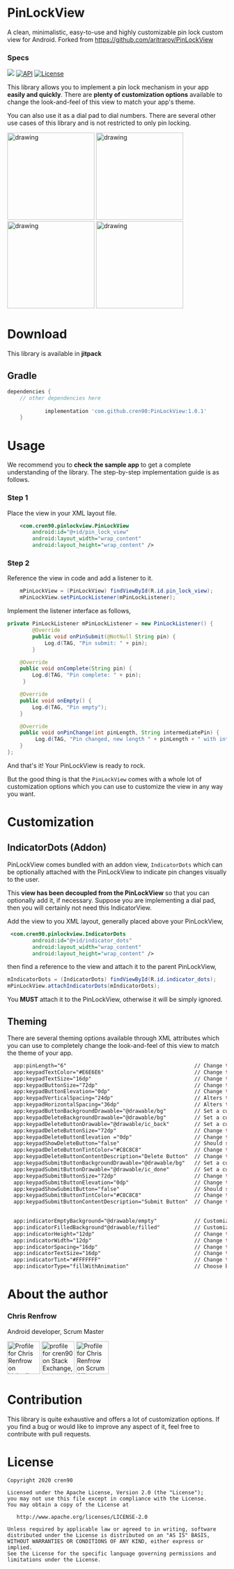 # PinLockView
A clean, minimalistic, easy-to-use and highly customizable pin lock custom view for Android. Forked from https://github.com/aritraroy/PinLockView

### Specs

[![](https://jitpack.io/v/cren90/PinLockView.svg)](https://jitpack.io/#cren90/PinLockView) [![API](https://img.shields.io/badge/API-23%2B-orange.svg?style=flat)](https://android-arsenal.com/api?level=23) [![License](https://img.shields.io/badge/License-Apache%202.0-blue.svg)](https://opensource.org/licenses/Apache-2.0)


This library allows you to implement a pin lock mechanism in your app **easily and quickly**. There are **plenty of customization options** available to change the look-and-feel of this view to match your app's theme.

You can also use it as a dial pad to dial numbers. There are several other use cases of this library and is not restricted to only pin locking.

<img src="https://github.com/cren90/PinLockView/blob/master/screens/screen_blank.jpg" alt="drawing" width="200"/> <img src="https://github.com/cren90/PinLockView/blob/master/screens/screen_blank_5_highlight.jpg" alt="drawing" width="200"/> <img src="https://github.com/cren90/PinLockView/blob/master/screens/screen_3_digit_filled.jpg" alt="drawing" width="200"/> <img src="https://github.com/cren90/PinLockView/blob/master/screens/screen_5_filled_6_highlight.jpg" alt="drawing" width="200"/>

# Download

This library is available in **jitpack**

## Gradle 
```gradle
dependencies {
    // other dependencies here
    
	        implementation 'com.github.cren90:PinLockView:1.0.1'
	}
```


# Usage
We recommend you to **check the sample app** to get a complete understanding of the library. The step-by-step implementation guide is as follows.

### Step 1

Place the view in your XML layout file.

```xml
    <com.cren90.pinlockview.PinLockView
        android:id="@+id/pin_lock_view"
        android:layout_width="wrap_content"
        android:layout_height="wrap_content" />
```

### Step 2

Reference the view in code and add a listener to it.

```java
    mPinLockView = (PinLockView) findViewById(R.id.pin_lock_view);
    mPinLockView.setPinLockListener(mPinLockListener);
```

Implement the listener interface as follows,

```java
private PinLockListener mPinLockListener = new PinLockListener() {
        @Override
        public void onPinSubmit(@NotNull String pin) {
            Log.d(TAG, "Pin submit: " + pin);
        }

    @Override
    public void onComplete(String pin) {
        Log.d(TAG, "Pin complete: " + pin);
     }

    @Override
    public void onEmpty() {
        Log.d(TAG, "Pin empty");
    }

    @Override
    public void onPinChange(int pinLength, String intermediatePin) {
         Log.d(TAG, "Pin changed, new length " + pinLength + " with intermediate pin " + intermediatePin);
    }
};
```

And that's it! Your PinLockView is ready to rock.

But the good thing is that the ```PinLockView``` comes with a whole lot of customization options which you can use to customize the view in any way you want.

# Customization

## IndicatorDots (Addon)
PinLockView comes bundled with an addon view, ```IndicatorDots``` which can be optionally attached with the PinLockView to indicate pin changes visually to the user.

This **view has been decoupled from the PinLockView** so that you can optionally add it, if necessary. Suppose you are implementing a dial pad, then you will certainly not need this IndicatorView.

Add the view to you XML layout, generally placed above your PinLockView,

```xml
 <com.cren90.pinlockview.IndicatorDots
        android:id="@+id/indicator_dots"
        android:layout_width="wrap_content"
        android:layout_height="wrap_content" />
```
then find a reference to the view and attach it to the parent PinLockView,

```java
mIndicatorDots = (IndicatorDots) findViewById(R.id.indicator_dots);
mPinLockView.attachIndicatorDots(mIndicatorDots);
```

You **MUST** attach it to the PinLockView, otherwise it will be simply ignored.

## Theming

There are several theming options available through XML attributes which you can use to completely change the look-and-feel of this view to match the theme of your app.

```xml
  app:pinLength="6"                                         // Change the pin length
  app:keypadTextColor="#E6E6E6"                             // Change the color of the keypad text
  app:keypadTextSize="16dp"                                 // Change the text size in the keypad
  app:keypadButtonSize="72dp"                               // Change the size of individual keys/buttons
  app:keypadButtonElevation="0dp"                           // Change the elevation of the individual keys/buttons
  app:keypadVerticalSpacing="24dp"                          // Alters the vertical spacing between the keypad buttons
  app:keypadHorizontalSpacing="36dp"                        // Alters the horizontal spacing between the keypad buttons
  app:keypadButtonBackgroundDrawable="@drawable/bg"         // Set a custom background drawable for the buttons
  app:keypadDeleteBackgroundDrawable="@drawable/bg"         // Set a custom background drawable for the delete button
  app:keypadDeleteButtonDrawable="@drawable/ic_back"        // Set a custom drawable for the delete button
  app:keypadDeleteButtonSize="72dp"                         // Change the size of the delete button icon in the keypad
  app:keypadDeleteButtonElevation ="0dp"                    // Change the button elevation of the delete button
  app:keypadShowDeleteButton="false"                        // Should show the delete button, default is true
  app:keypadDeleteButtonTintColor="#C8C8C8"                 // Change the pressed/focused state color of the delete button
  app:keypadDeleteButtonContentDescription="Delete Button"  // Change the content description of the delete button for accessibility
  app:keypadSubmitButtonBackgroundDrawable="@drawable/bg"   // Set a custom background drawable for the submit button
  app:keypadSubmitButtonDrawable="@drawable/ic_done"        // Set a custom drawable for the submit button
  app:keypadSubmitButtonSize="72dp"                         // Change the size of the submit button icon in the keypad
  app:keypadSubmitButtonElevation="0dp"                     // Change the button elevation of the submit button
  app:keypadShowSubmitButton="false"                        // Should show the submit button, default is true
  app:keypadSubmitButtonTintColor="#C8C8C8"                 // Change the pressed/focused state color of the submit button
  app:keypadSubmitButtonContentDescription="Submit Button"  // Change the content description of the submit button for accessibility

 
  app:indicatorEmptyBackground="@drawable/empty"            // Customize the empty state of the dots
  app:indicatorFilledBackground"@drawable/filled"           // Customize the filled state of the dots
  app:indicatorHeight="12dp"                                // Change the diameter of the dots
  app:indicatorWidth="12dp"                                 // Change the diameter of the dots
  app:indicatorSpacing="16dp"                               // Change the spacing between individual dots
  app:indicatorTextSize="16dp"                              // Change the text size when shown
  app:indicatorTint="#FFFFFFF"                              // Change the text and dot color
  app:indicatorType="fillWithAnimation"                     // Choose between "fixed", "fill" "fixedWithValue" and "fillWithValue"
```
# About the author

### Chris Renfrow
Android developer, Scrum Master

<a href='https://www.linkedin.com/in/crenfrow90?trk=profile-badge'><img src="https://github.com/cren90/icons/blob/master/linkedin.png" width="75" alt="Profile for Chris Renfrow on LinkedIn"></a> <a href="https://stackexchange.com/users/1000035"><img src="https://github.com/cren90/icons/blob/master/stackoverflow.png" width="75" alt="profile for cren90 on Stack Exchange, a network of free, community-driven Q&amp;A sites"></a> <a href="https://www.scrumalliance.org/community/profile/crenfrow2"><img src="https://github.com/cren90/icons/blob/master/seal-csm.png" width="75" alt="Profile for Chris Renfrow on Scrum Alliance Community."></a>

# Contribution

This library is quite exhaustive and offers a lot of customization options. If you find a bug or would like to improve any aspect of it, feel free to contribute with pull requests.

# License

```
Copyright 2020 cren90

Licensed under the Apache License, Version 2.0 (the "License");
you may not use this file except in compliance with the License.
You may obtain a copy of the License at

   http://www.apache.org/licenses/LICENSE-2.0

Unless required by applicable law or agreed to in writing, software
distributed under the License is distributed on an "AS IS" BASIS,
WITHOUT WARRANTIES OR CONDITIONS OF ANY KIND, either express or implied.
See the License for the specific language governing permissions and
limitations under the License.
```


<script type="text/javascript" src="https://platform.linkedin.com/badges/js/profile.js" async defer></script>